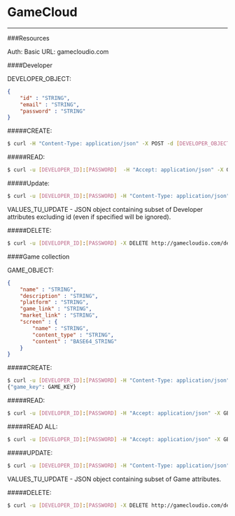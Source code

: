 GameCloud
=========
***

###Resources

Auth: Basic
URL: gamecloudio.com

####Developer

DEVELOPER_OBJECT:

~~~json
{
    "id" : "STRING",
    "email" : "STRING",
    "password" : "STRING"
}
~~~

#####CREATE:

~~~bash
$ curl -H "Content-Type: application/json" -X POST -d [DEVELOPER_OBJECT] http://gamecloudio.com/developer
~~~

#####READ:

~~~bash
$ curl -u [DEVELOPER_ID]:[PASSWORD]  -H "Accept: application/json" -X GET http://gamecloudio.com/developer/[DEVELOPER_ID]
~~~

#####Update:

~~~bash
$ curl -u [DEVELOPER_ID]:[PASSWORD] -H "Content-Type: application/json" -X PUT -d [VALUES_TO_UPDATE] http://gamecloudio.com/developer/[DEVELOPER_ID]
~~~

VALUES_TU_UPDATE - JSON object containing subset of Developer attributes excluding id (even if specified will be ignored).

#####DELETE:

~~~bash
$ curl -u [DEVELOPER_ID]:[PASSWORD] -X DELETE http://gamecloudio.com/developer/[DEVELOPER_ID]
~~~

####Game collection

GAME_OBJECT:

~~~json
{
    "name" : "STRING",
    "description" : "STRING",
    "platform" : "STRING",
    "game_link" : "STRING",
    "market_link" : "STRING",
    "screen" : {
        "name" : "STRING",
        "content_type" : "STRING",
        "content" : "BASE64_STRING"
    }
}
~~~

#####CREATE:

~~~bash
$ curl -u [DEVELOPER_ID]:[PASSWORD] -H "Content-Type: application/json" -X POST -d [GAME_OBJECT] http://gamecloudio.com/developer/[DEVELOPER_ID]/game
{"game_key": GAME_KEY}
~~~

#####READ:

~~~bash
$ curl -u [DEVELOPER_ID]:[PASSWORD] -H "Accept: application/json" -X GET http://gamecloudio.com/developer/[DEVELOPER_ID]/game
~~~

#####READ ALL:

~~~bash
$ curl -u [DEVELOPER_ID]:[PASSWORD] -H "Accept: application/json" -X GET http://gamecloudio.com/developer/[DEVELOPER_ID]/game/[GAME_KEY]
~~~

#####UPDATE:

~~~bash
$ curl -u [DEVELOPER_ID]:[PASSWORD] -H "Content-Type: application/json" -X PUT -d [VALUES_TO_UPDATE] http://gamecloudio.com/developer/[DEVELOPER_ID]/game/[GAME_KEY]
~~~

VALUES_TU_UPDATE - JSON object containing subset of Game attributes.

#####DELETE:

~~~bash
$ curl -u [DEVELOPER_ID]:[PASSWORD] -X DELETE http://gamecloudio.com/developer/[DEVELOPER_ID]/game/[GAME_KEY]
~~~